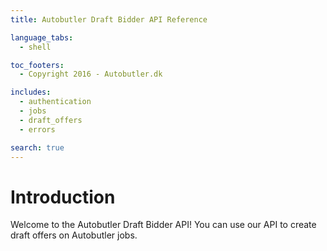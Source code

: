 ```yaml
---
title: Autobutler Draft Bidder API Reference

language_tabs:
  - shell

toc_footers:
  - Copyright 2016 - Autobutler.dk

includes:
  - authentication
  - jobs
  - draft_offers
  - errors

search: true
---
```


# Introduction

Welcome to the Autobutler Draft Bidder API! You can use our API to create draft
offers on Autobutler jobs.
